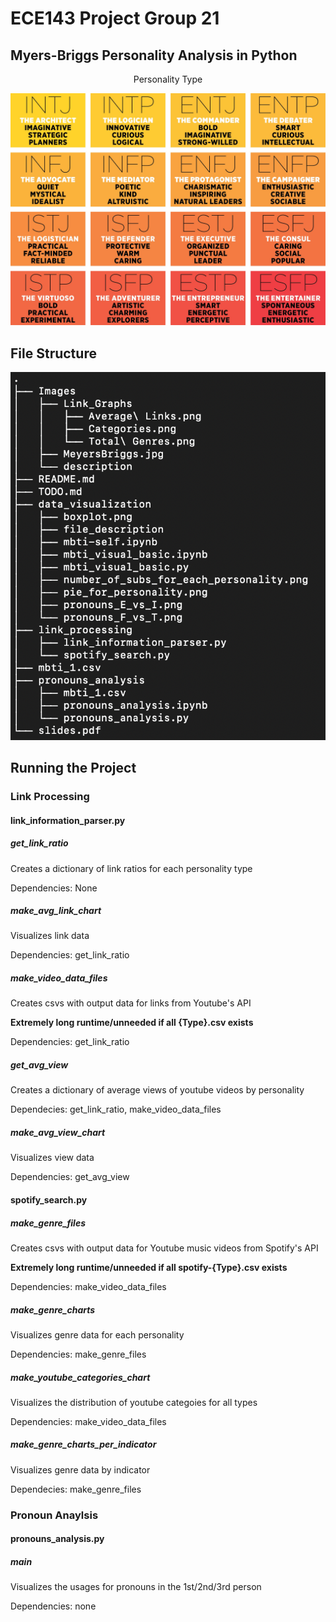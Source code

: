 # ECE143 Project Group 21
## Myers-Briggs Personality Analysis in Python
<p align="center">
    Personality Type
</p>

![image](https://github.com/admunk/ece143project/blob/main/Images/MeyersBriggs.jpg)

## File Structure
![image](https://github.com/admunk/ece143project/blob/main/Images/Structure.png)

## Running the Project

### Link Processing

#### link_information_parser.py
##### get_link_ratio
Creates a dictionary of link ratios for each personality type</p>
Dependencies: None</p>

##### make_avg_link_chart
Visualizes link data</p>
Dependencies: get_link_ratio</p>

##### make_video_data_files
Creates csvs with output data for links from Youtube's API</p>
**Extremely long runtime/unneeded if all {Type}.csv exists**</p>
Dependencies: get_link_ratio</p>

##### get_avg_view
Creates a dictionary of average views of youtube videos by personality</p>
Dependecies: get_link_ratio, make_video_data_files</p>

##### make_avg_view_chart
Visualizes view data</p>
Dependencies: get_avg_view</p>

#### spotify_search.py

##### make_genre_files
Creates csvs with output data for Youtube music videos from Spotify's API</p>
**Extremely long runtime/unneeded if all spotify-{Type}.csv exists**</p>
Dependencies: make_video_data_files</p>

##### make_genre_charts
Visualizes genre data for each personality</p>
Dependencies: make_genre_files</p>

##### make_youtube_categories_chart
Visualizes the distribution of youtube categoies for all types</p>
Dependencies: make_video_data_files</p>

##### make_genre_charts_per_indicator
Visualizes genre data by indicator</p>
Dependecies: make_genre_files</p>

### Pronoun Anaylsis

#### pronouns_analysis.py

##### main
Visualizes the usages for pronouns in the 1st/2nd/3rd person</p>
Dependencies: none</p>
